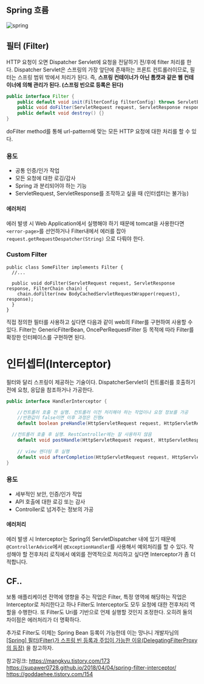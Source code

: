 ## Spring 흐름

![spring](https://user-images.githubusercontent.com/45115557/194739307-58d96f72-2c13-41dc-b6bc-4e696f4072fa.PNG)


## 필터 (Filter)


HTTP 요청이 오면 Dispatcher Servlet에 요청을 전달하기 전/후에 filter 처리를 한다. Dispatcher Servlet은 스프링의 가장 앞단에 존재하는 프론트 컨트롤러이므로, 필터는 스프링 범위 밖에서 처리가 된다. 즉, **스프링 컨테이너가 아닌 톰캣과 같은 웹 컨테이너에 의해 관리가 된다. (스프링 빈으로 등록은 된다)**

```java
public interface Filter { 
	public default void init(FilterConfig filterConfig) throws ServletException {} 
	public void doFilter(ServletRequest request, ServletResponse response, FilterChain chain) throws IOException, ServletException; 
	public default void destroy() {} 
}
```

doFilter method를 통해 url-pattern에 맞는 모든 HTTP 요청에 대한 처리를 할 수 있다.  

### 용도

- 공통 인증/인가 작업
- 모든 요청에 대한 로깅/감사
- Spring 과 분리되어야 하는 기능
- ServletRequest, ServletResponse를 조작하고 싶을 때 (인터셉터는 불가능)

#### 에러처리
에러 발생 시 Web Application에서 실행해야 하기 때문에 tomcat을 사용한다면 `<error-page>`를 선언하거나 Filter내에서 에러를 잡아 `request.getRequestDespatcher(String)` 으로 다뤄야 한다. 


### Custom Filter
```
public class SomeFilter implements Filter {
  //...
  
  public void doFilter(ServletRequest request, ServletResponse response, FilterChain chain) {
    chain.doFilter(new BodyCachedServletRequestWrapper(request), response);
  }
}

```
직접 정의한 필터를 사용하고 싶다면 다음과 같이 web의 Filter를 구현하여 사용할 수 있다. 
Filter는 GenericFilterBean, OncePerRequestFilter 등 목적에 따라 Filter를 확장한 인터페이스를 구현하면 된다. 


# 인터셉터(Interceptor)

필터와 달리 스프링이 제공하는 기술이다. DispatcherServlet이 컨트롤러를 호출하기 전에 요청, 응답을 참조하거나 가공한다. 


```java
public interface HandlerInterceptor { 

	//컨트롤러 호출 전 실행. 컨트롤러 이전 처리해야 하는 작업이나 요청 정보를 가공
	//반환값이 false이면 이후 과정은 진행x
	default boolean preHandle(HttpServletRequest request, HttpServletResponse response, Object handler) throws Exception { return true; } 

  //컨트롤러 호출 후 실행. RestController에는 잘 사용하지 않음
	default void postHandle(HttpServletRequest request, HttpServletResponse response, Object handler, @Nullable ModelAndView modelAndView) throws Exception { } 
	
	// view 렌더링 후 실행
	default void afterCompletion(HttpServletRequest request, HttpServletResponse response, Object handler, @Nullable Exception ex) throws Exception { } 
}

```

### 용도

- 세부적인 보안, 인증/인가 작업
- API 호출에 대한 로깅 또는 감사
- Controller로 넘겨주는 정보의 가공

#### 에러처리
에러 발생 시 Interceptor는 Spring의 ServletDispatcher 내에 있기 때문에 `@ControllerAdvice`에서 `@ExceptionHandler`를 사용해서 예외처리를 할 수 있다. 작성해야 할 전후처리 로직에서 예외를 전역적으로 처리하고 싶다면 Interceptor가 좀 더 적합니다. 


## CF..

보통 애플리케이션 전역에 영향을 주는 작업은 Filter, 특정 영역에 해당하는 작업은 Interceptor로 처리한다고 하나 Filter도 Interceptor도 모두 요청에 대한 전후처리 역할을 수행한다. 또 Filter도 Uri를 기반으로 언제 실행할 것인지 조정한다.
오히려 둘의 차이점은 에러처리가 더 명확하다. 

추가로 Filter도 이제는 Spring Bean 등록이 가능한데 이는 망나니 개발자님의 [[Spring] 필터(Filter)가 스프링 빈 등록과 주입이 가능한 이유(DelegatingFilterProxy의 등장)](https://mangkyu.tistory.com/221) 을 참고하자.


참고링크: 
https://mangkyu.tistory.com/173   
https://supawer0728.github.io/2018/04/04/spring-filter-interceptor/   
https://goddaehee.tistory.com/154
